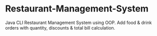 # Restaurant-Management-System
Java CLI Restaurant Management System using OOP. Add food &amp; drink orders with quantity, discounts &amp; total bill calculation.
